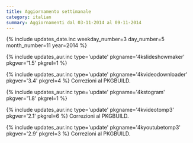 ```yaml
---
title: Aggiornamento settimanale
category: italian
summary: Aggiornamenti dal 03-11-2014 al 09-11-2014
---
```


{% include updates_date.inc weekday_number=3 day_number=5 month_number=11 year=2014 %}

{% include updates_aur.inc type='update' pkgname='4kslideshowmaker' pkgver='1.5' pkgrel=1 %}

{% include updates_aur.inc type='update' pkgname='4kvideodownloader' pkgver='3.4' pkgrel=4 %}
Correzioni al PKGBUILD.

{% include updates_aur.inc type='update' pkgname='4kstogram' pkgver='1.8' pkgrel=1 %}

{% include updates_aur.inc type='update' pkgname='4kvideotomp3' pkgver='2.1' pkgrel=6 %}
Correzioni al PKGBUILD.

{% include updates_aur.inc type='update' pkgname='4kyoutubetomp3' pkgver='2.9' pkgrel=3 %}
Correzioni al PKGBUILD.
